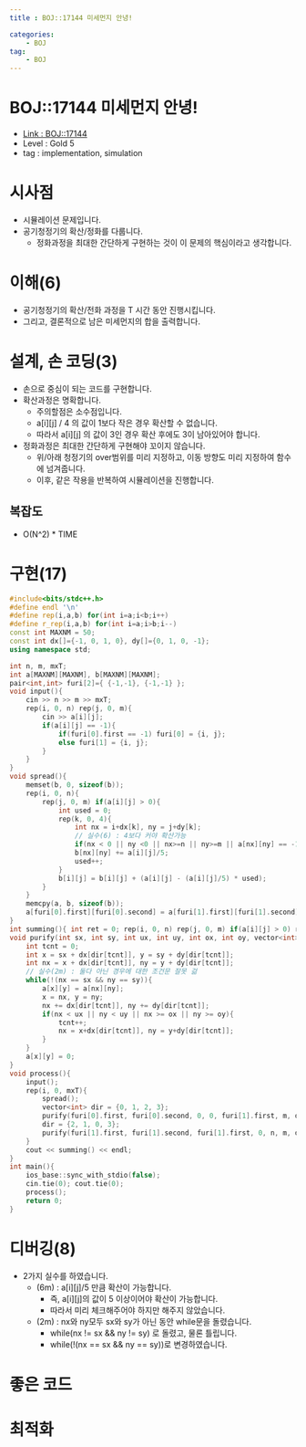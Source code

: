```yaml
---
title : BOJ::17144 미세먼지 안녕!

categories:
    - BOJ
tag:
    - BOJ
---
```

# BOJ::17144 미세먼지 안녕!
- [Link : BOJ::17144](https://www.acmicpc.net/problem/17144)
- Level : Gold 5
- tag : implementation, simulation

# 시사점
- 시뮬레이션 문제입니다.
- 공기청정기의 확산/정화를 다룹니다.
  - 정화과정을 최대한 간단하게 구현하는 것이 이 문제의 핵심이라고 생각합니다.

# 이해(6)
- 공기청정기의 확산/전화 과정을 T 시간 동안 진행시킵니다.
- 그리고, 결론적으로 남은 미세먼지의 합을 출력합니다.

# 설계, 손 코딩(3)
- 손으로 중심이 되는 코드를 구현합니다.
- 확산과정은 명확합니다.
  - 주의할점은 소수점입니다.
  - a[i][j] / 4 의 값이 1보다 작은 경우 확산할 수 없습니다.
  - 따라서 a[i][j] 의 값이 3인 경우 확산 후에도 3이 남아있어야 합니다.
- 정화과정은 최대한 간단하게 구현해야 꼬이지 않습니다.
  - 위/아래 청정기의 over범위를 미리 지정하고, 이동 방향도 미리 지정하여 함수에 넘겨줍니다.
  - 이후, 같은 작용을 반복하여 시뮬레이션을 진행합니다.

## 복잡도
- O(N^2) * TIME

# 구현(17)

```cpp
#include<bits/stdc++.h>
#define endl '\n'
#define rep(i,a,b) for(int i=a;i<b;i++)
#define r_rep(i,a,b) for(int i=a;i>b;i--)
const int MAXNM = 50;
const int dx[]={-1, 0, 1, 0}, dy[]={0, 1, 0, -1};
using namespace std;

int n, m, mxT;
int a[MAXNM][MAXNM], b[MAXNM][MAXNM];
pair<int,int> furi[2]={ {-1,-1}, {-1,-1} };
void input(){
    cin >> n >> m >> mxT;
    rep(i, 0, n) rep(j, 0, m){
        cin >> a[i][j];
        if(a[i][j] == -1){
            if(furi[0].first == -1) furi[0] = {i, j};
            else furi[1] = {i, j};
        }
    }
}
void spread(){
    memset(b, 0, sizeof(b));
    rep(i, 0, n){
        rep(j, 0, m) if(a[i][j] > 0){
            int used = 0;
            rep(k, 0, 4){
                int nx = i+dx[k], ny = j+dy[k];
                // 실수(6) : 4보다 커야 확산가능
                if(nx < 0 || ny <0 || nx>=n || ny>=m || a[nx][ny] == -1 || (a[i][j]/5 <1)) continue;
                b[nx][ny] += a[i][j]/5;
                used++;
            }
            b[i][j] = b[i][j] + (a[i][j] - (a[i][j]/5) * used);
        }
    }
    memcpy(a, b, sizeof(b));
    a[furi[0].first][furi[0].second] = a[furi[1].first][furi[1].second] = -1;
}
int summing(){ int ret = 0; rep(i, 0, n) rep(j, 0, m) if(a[i][j] > 0) ret += a[i][j]; return ret;}
void purify(int sx, int sy, int ux, int uy, int ox, int oy, vector<int> dir){
    int tcnt = 0;
    int x = sx + dx[dir[tcnt]], y = sy + dy[dir[tcnt]];
    int nx = x + dx[dir[tcnt]], ny = y + dy[dir[tcnt]];
    // 실수(2m) : 둘다 아닌 경우에 대한 조건문 잘못 걺
    while(!(nx == sx && ny == sy)){
        a[x][y] = a[nx][ny];
        x = nx, y = ny;
        nx += dx[dir[tcnt]], ny += dy[dir[tcnt]];
        if(nx < ux || ny < uy || nx >= ox || ny >= oy){
            tcnt++;
            nx = x+dx[dir[tcnt]], ny = y+dy[dir[tcnt]];
        }
    }
    a[x][y] = 0;
}
void process(){
    input();
    rep(i, 0, mxT){
        spread();
        vector<int> dir = {0, 1, 2, 3};
        purify(furi[0].first, furi[0].second, 0, 0, furi[1].first, m, dir);
        dir = {2, 1, 0, 3};
        purify(furi[1].first, furi[1].second, furi[1].first, 0, n, m, dir);
    }
    cout << summing() << endl;
}
int main(){
    ios_base::sync_with_stdio(false);
    cin.tie(0); cout.tie(0);
    process();
    return 0;
}
```

# 디버깅(8)
- 2가지 실수를 하였습니다.
  - (6m) : a[i][j]/5 만큼 확산이 가능합니다. 
    - 즉, a[i][j]의 값이 5 이상이어야 확산이 가능합니다.
    - 따라서 미리 체크해주어야 하지만 해주지 않았습니다.
  - (2m) : nx와 ny모두 sx와 sy가 아닌 동안 while문을 돌렸습니다.
    - while(nx != sx && ny != sy) 로 돌렸고, 물론 틀립니다.
    - while(!(nx == sx && ny == sy))로 변경하였습니다.

# 좋은 코드

# 최적화
